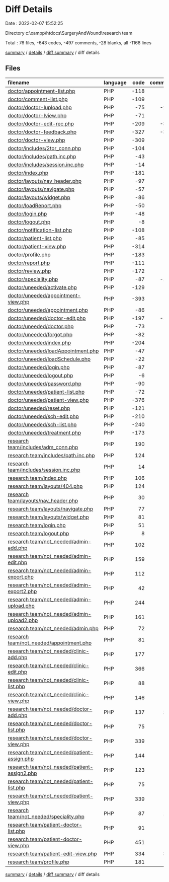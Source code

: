 # Diff Details

Date : 2022-02-07 15:52:25

Directory c:\xampp\htdocs\SurgeryAndWound\research team

Total : 76 files,  -643 codes, -497 comments, -28 blanks, all -1168 lines

[summary](results.md) / [details](details.md) / [diff summary](diff.md) / diff details

## Files
| filename | language | code | comment | blank | total |
| :--- | :--- | ---: | ---: | ---: | ---: |
| [doctor/appointment-list.php](/doctor/appointment-list.php) | PHP | -118 | 0 | -12 | -130 |
| [doctor/comment-list.php](/doctor/comment-list.php) | PHP | -109 | 0 | -8 | -117 |
| [doctor/doctor-Iupload.php](/doctor/doctor-Iupload.php) | PHP | -75 | -290 | -17 | -382 |
| [doctor/doctor-Iview.php](/doctor/doctor-Iview.php) | PHP | -71 | 0 | -7 | -78 |
| [doctor/doctor-edit-rec.php](/doctor/doctor-edit-rec.php) | PHP | -209 | -319 | -24 | -552 |
| [doctor/doctor-feedback.php](/doctor/doctor-feedback.php) | PHP | -327 | -398 | -32 | -757 |
| [doctor/doctor-view.php](/doctor/doctor-view.php) | PHP | -309 | 0 | -26 | -335 |
| [doctor/includes/2tor_conn.php](/doctor/includes/2tor_conn.php) | PHP | -104 | -11 | -29 | -144 |
| [doctor/includes/path.inc.php](/doctor/includes/path.inc.php) | PHP | -43 | -2 | -8 | -53 |
| [doctor/includes/session.inc.php](/doctor/includes/session.inc.php) | PHP | -14 | -1 | -6 | -21 |
| [doctor/index.php](/doctor/index.php) | PHP | -181 | -12 | -13 | -206 |
| [doctor/layouts/nav_header.php](/doctor/layouts/nav_header.php) | PHP | -97 | 0 | -10 | -107 |
| [doctor/layouts/navigate.php](/doctor/layouts/navigate.php) | PHP | -57 | 0 | -1 | -58 |
| [doctor/layouts/widget.php](/doctor/layouts/widget.php) | PHP | -86 | 0 | 0 | -86 |
| [doctor/loadReport.php](/doctor/loadReport.php) | PHP | -50 | -3 | -11 | -64 |
| [doctor/login.php](/doctor/login.php) | PHP | -48 | -12 | -12 | -72 |
| [doctor/logout.php](/doctor/logout.php) | PHP | -8 | 0 | 0 | -8 |
| [doctor/notification-list.php](/doctor/notification-list.php) | PHP | -108 | -4 | -10 | -122 |
| [doctor/patient-list.php](/doctor/patient-list.php) | PHP | -85 | 0 | -4 | -89 |
| [doctor/patient-view.php](/doctor/patient-view.php) | PHP | -314 | -1 | -27 | -342 |
| [doctor/profile.php](/doctor/profile.php) | PHP | -183 | -10 | -17 | -210 |
| [doctor/report.php](/doctor/report.php) | PHP | -111 | 0 | -12 | -123 |
| [doctor/review.php](/doctor/review.php) | PHP | -172 | 0 | -18 | -190 |
| [doctor/speciality.php](/doctor/speciality.php) | PHP | -87 | -199 | -10 | -296 |
| [doctor/uneeded/activate.php](/doctor/uneeded/activate.php) | PHP | -129 | -1 | -11 | -141 |
| [doctor/uneeded/appointment-view.php](/doctor/uneeded/appointment-view.php) | PHP | -393 | -7 | -36 | -436 |
| [doctor/uneeded/appointment.php](/doctor/uneeded/appointment.php) | PHP | -86 | 0 | -5 | -91 |
| [doctor/uneeded/doctor-edit.php](/doctor/uneeded/doctor-edit.php) | PHP | -197 | -188 | -17 | -402 |
| [doctor/uneeded/doctor.php](/doctor/uneeded/doctor.php) | PHP | -73 | 0 | -5 | -78 |
| [doctor/uneeded/forgot.php](/doctor/uneeded/forgot.php) | PHP | -82 | 0 | -13 | -95 |
| [doctor/uneeded/index.php](/doctor/uneeded/index.php) | PHP | -204 | -4 | -7 | -215 |
| [doctor/uneeded/loadAppointment.php](/doctor/uneeded/loadAppointment.php) | PHP | -47 | -7 | -3 | -57 |
| [doctor/uneeded/loadSchedule.php](/doctor/uneeded/loadSchedule.php) | PHP | -22 | 0 | -6 | -28 |
| [doctor/uneeded/login.php](/doctor/uneeded/login.php) | PHP | -87 | 0 | -9 | -96 |
| [doctor/uneeded/logout.php](/doctor/uneeded/logout.php) | PHP | -6 | -2 | 0 | -8 |
| [doctor/uneeded/password.php](/doctor/uneeded/password.php) | PHP | -90 | 0 | -10 | -100 |
| [doctor/uneeded/patient-list.php](/doctor/uneeded/patient-list.php) | PHP | -72 | 0 | -4 | -76 |
| [doctor/uneeded/patient-view.php](/doctor/uneeded/patient-view.php) | PHP | -376 | -7 | -34 | -417 |
| [doctor/uneeded/reset.php](/doctor/uneeded/reset.php) | PHP | -121 | -27 | -12 | -160 |
| [doctor/uneeded/sch-edit.php](/doctor/uneeded/sch-edit.php) | PHP | -210 | 0 | -17 | -227 |
| [doctor/uneeded/sch-list.php](/doctor/uneeded/sch-list.php) | PHP | -240 | 0 | -15 | -255 |
| [doctor/uneeded/treatment.php](/doctor/uneeded/treatment.php) | PHP | -173 | 0 | -17 | -190 |
| [research team/includes/adm_conn.php](/research%20team/includes/adm_conn.php) | PHP | 190 | 12 | 45 | 247 |
| [research team/includes/path.inc.php](/research%20team/includes/path.inc.php) | PHP | 124 | 10 | 21 | 155 |
| [research team/includes/session.inc.php](/research%20team/includes/session.inc.php) | PHP | 14 | 1 | 5 | 20 |
| [research team/index.php](/research%20team/index.php) | PHP | 106 | 12 | 6 | 124 |
| [research team/layouts/404.php](/research%20team/layouts/404.php) | PHP | 124 | 5 | 24 | 153 |
| [research team/layouts/nav_header.php](/research%20team/layouts/nav_header.php) | PHP | 30 | 0 | 1 | 31 |
| [research team/layouts/navigate.php](/research%20team/layouts/navigate.php) | PHP | 77 | 0 | 0 | 77 |
| [research team/layouts/widget.php](/research%20team/layouts/widget.php) | PHP | 81 | 0 | 1 | 82 |
| [research team/login.php](/research%20team/login.php) | PHP | 51 | 11 | 11 | 73 |
| [research team/logout.php](/research%20team/logout.php) | PHP | 8 | 0 | 0 | 8 |
| [research team/not_needed/admin-add.php](/research%20team/not_needed/admin-add.php) | PHP | 102 | 3 | 16 | 121 |
| [research team/not_needed/admin-edit.php](/research%20team/not_needed/admin-edit.php) | PHP | 159 | 5 | 17 | 181 |
| [research team/not_needed/admin-export.php](/research%20team/not_needed/admin-export.php) | PHP | 112 | 0 | 10 | 122 |
| [research team/not_needed/admin-export2.php](/research%20team/not_needed/admin-export2.php) | PHP | 42 | 0 | 9 | 51 |
| [research team/not_needed/admin-upload.php](/research%20team/not_needed/admin-upload.php) | PHP | 244 | 23 | 34 | 301 |
| [research team/not_needed/admin-upload2.php](/research%20team/not_needed/admin-upload2.php) | PHP | 161 | 5 | 21 | 187 |
| [research team/not_needed/admin.php](/research%20team/not_needed/admin.php) | PHP | 72 | 0 | 3 | 75 |
| [research team/not_needed/appointment.php](/research%20team/not_needed/appointment.php) | PHP | 81 | 0 | 2 | 83 |
| [research team/not_needed/clinic-add.php](/research%20team/not_needed/clinic-add.php) | PHP | 177 | 68 | 23 | 268 |
| [research team/not_needed/clinic-edit.php](/research%20team/not_needed/clinic-edit.php) | PHP | 366 | 5 | 35 | 406 |
| [research team/not_needed/clinic-list.php](/research%20team/not_needed/clinic-list.php) | PHP | 88 | 0 | 2 | 90 |
| [research team/not_needed/clinic-view.php](/research%20team/not_needed/clinic-view.php) | PHP | 146 | 1 | 6 | 153 |
| [research team/not_needed/doctor-add.php](/research%20team/not_needed/doctor-add.php) | PHP | 137 | 275 | 20 | 432 |
| [research team/not_needed/doctor-list.php](/research%20team/not_needed/doctor-list.php) | PHP | 75 | 0 | 3 | 78 |
| [research team/not_needed/doctor-view.php](/research%20team/not_needed/doctor-view.php) | PHP | 339 | 0 | 27 | 366 |
| [research team/not_needed/patient-assign.php](/research%20team/not_needed/patient-assign.php) | PHP | 144 | 2 | 16 | 162 |
| [research team/not_needed/patient-assign2.php](/research%20team/not_needed/patient-assign2.php) | PHP | 123 | 2 | 18 | 143 |
| [research team/not_needed/patient-list.php](/research%20team/not_needed/patient-list.php) | PHP | 75 | 0 | 3 | 78 |
| [research team/not_needed/patient-view.php](/research%20team/not_needed/patient-view.php) | PHP | 339 | 0 | 27 | 366 |
| [research team/not_needed/speciality.php](/research%20team/not_needed/speciality.php) | PHP | 87 | 199 | 10 | 296 |
| [research team/patient-doctor-list.php](/research%20team/patient-doctor-list.php) | PHP | 91 | 0 | 5 | 96 |
| [research team/patient-doctor-view.php](/research%20team/patient-doctor-view.php) | PHP | 451 | 0 | 37 | 488 |
| [research team/patient-edit-view.php](/research%20team/patient-edit-view.php) | PHP | 334 | 353 | 28 | 715 |
| [research team/profile.php](/research%20team/profile.php) | PHP | 181 | 16 | 21 | 218 |

[summary](results.md) / [details](details.md) / [diff summary](diff.md) / diff details